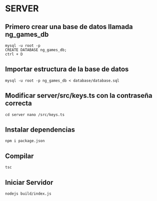 # SERVER

## Primero crear una base de datos llamada ng_games_db

`mysql -u root -p` </br>
`CREATE DATABASE ng_games_db;`</br>
`ctrl + D`

## Importar estructura de la base de datos

`mysql -u root -p ng_games_db < database/database.sql`

## Modificar server/src/keys.ts con la contraseña correcta

`cd server
nano /src/keys.ts `

## Instalar dependencias

`npm i package.json`

## Compilar

`tsc`

## Iniciar Servidor 

`nodejs build/index.js`
